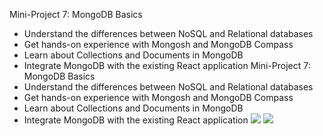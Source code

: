 Mini-Project 7: MongoDB Basics
- Understand the differences between NoSQL and Relational databases
- Get hands-on experience with Mongosh and MongoDB Compass
- Learn about Collections and Documents in MongoDB
- Integrate MongoDB with the existing React application
Mini-Project 7: MongoDB Basics
- Understand the differences between NoSQL and Relational databases
- Get hands-on experience with Mongosh and MongoDB Compass
- Learn about Collections and Documents in MongoDB
- Integrate MongoDB with the existing React application
<a href="https://codeclimate.com/github/SH4DOWS20/Ecommerce/maintainability"><img src="https://api.codeclimate.com/v1/badges/c5887f6279a2fe693cee/maintainability" /></a>
<a href="https://codeclimate.com/github/SH4DOWS20/Ecommerce/test_coverage"><img src="https://api.codeclimate.com/v1/badges/c5887f6279a2fe693cee/test_coverage" /></a>
